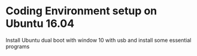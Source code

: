 # Coding Environment setup on Ubuntu 16.04
Install Ubuntu dual boot with window 10 with usb and install some essential programs 
